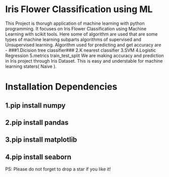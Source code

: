 # Iris Flower Classification using ML
This Project is thorugh application of machine learning with python programming. It focuses on Iris Flower Classification using Machine Learning with scikit tools. Here some of algorithm are used that are some types of machine learning subparts algorithms of supervised and Unsupervised learning. Algorithm used for predicting and get accuracy are -
###1.Dicision tree classifier###
2.K nearest classifier
3.SVM
4.Logistic Regression
5.metrics
train_test_split We are making accuracy and prediction in Iris project through Iris Dataset. This is easy and understable for machine learning staters( Naive ).

# Installation Dependencies
## 1.pip install numpy
## 2.pip install pandas
## 3.pip install matplotlib
## 4.pip install seaborn

PS: Please do not forget to drop a star if you like it!
